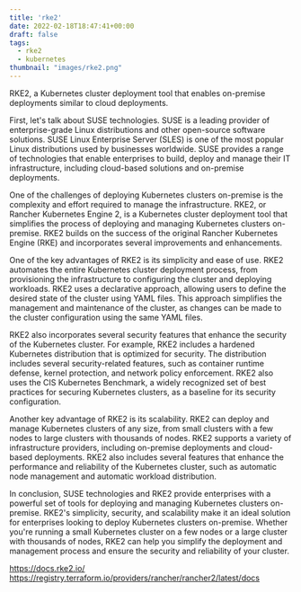 ```yaml
---
title: 'rke2'
date: 2022-02-18T18:47:41+00:00
draft: false
tags:
  - rke2 
  - kubernetes
thumbnail: "images/rke2.png"
---
```


RKE2, a Kubernetes cluster deployment tool that enables on-premise deployments similar to cloud deployments.

First, let's talk about SUSE technologies. SUSE is a leading provider of enterprise-grade Linux distributions and other open-source software solutions. SUSE Linux Enterprise Server (SLES) is one of the most popular Linux distributions used by businesses worldwide. SUSE provides a range of technologies that enable enterprises to build, deploy and manage their IT infrastructure, including cloud-based solutions and on-premise deployments.

One of the challenges of deploying Kubernetes clusters on-premise is the complexity and effort required to manage the infrastructure. RKE2, or Rancher Kubernetes Engine 2, is a Kubernetes cluster deployment tool that simplifies the process of deploying and managing Kubernetes clusters on-premise. RKE2 builds on the success of the original Rancher Kubernetes Engine (RKE) and incorporates several improvements and enhancements.

One of the key advantages of RKE2 is its simplicity and ease of use. RKE2 automates the entire Kubernetes cluster deployment process, from provisioning the infrastructure to configuring the cluster and deploying workloads. RKE2 uses a declarative approach, allowing users to define the desired state of the cluster using YAML files. This approach simplifies the management and maintenance of the cluster, as changes can be made to the cluster configuration using the same YAML files.

RKE2 also incorporates several security features that enhance the security of the Kubernetes cluster. For example, RKE2 includes a hardened Kubernetes distribution that is optimized for security. The distribution includes several security-related features, such as container runtime defense, kernel protection, and network policy enforcement. RKE2 also uses the CIS Kubernetes Benchmark, a widely recognized set of best practices for securing Kubernetes clusters, as a baseline for its security configuration.

Another key advantage of RKE2 is its scalability. RKE2 can deploy and manage Kubernetes clusters of any size, from small clusters with a few nodes to large clusters with thousands of nodes. RKE2 supports a variety of infrastructure providers, including on-premise deployments and cloud-based deployments. RKE2 also includes several features that enhance the performance and reliability of the Kubernetes cluster, such as automatic node management and automatic workload distribution.

In conclusion, SUSE technologies and RKE2 provide enterprises with a powerful set of tools for deploying and managing Kubernetes clusters on-premise. RKE2's simplicity, security, and scalability make it an ideal solution for enterprises looking to deploy Kubernetes clusters on-premise. Whether you're running a small Kubernetes cluster on a few nodes or a large cluster with thousands of nodes, RKE2 can help you simplify the deployment and management process and ensure the security and reliability of your cluster.

https://docs.rke2.io/
https://registry.terraform.io/providers/rancher/rancher2/latest/docs
